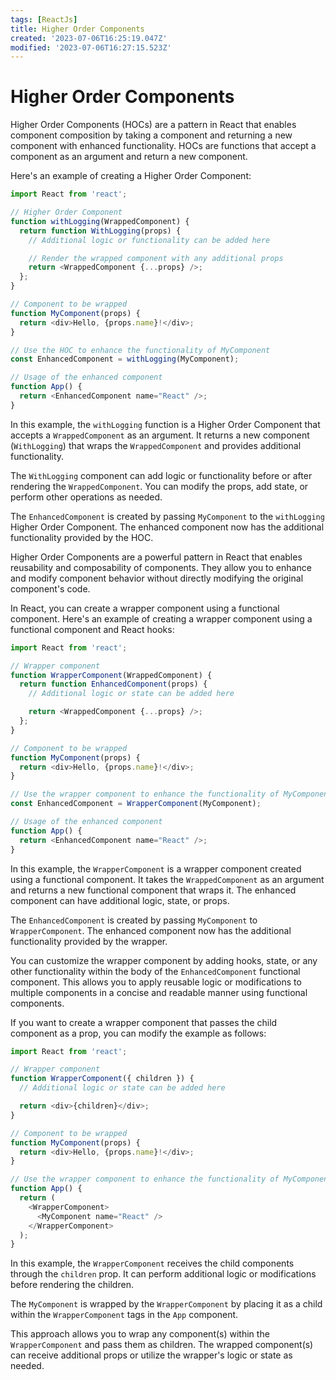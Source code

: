 ```yaml
---
tags: [ReactJs]
title: Higher Order Components
created: '2023-07-06T16:25:19.047Z'
modified: '2023-07-06T16:27:15.523Z'
---
```


# Higher Order Components

Higher Order Components (HOCs) are a pattern in React that enables component composition by taking a component and returning a new component with enhanced functionality. HOCs are functions that accept a component as an argument and return a new component.

Here's an example of creating a Higher Order Component:

```js
import React from 'react';

// Higher Order Component
function withLogging(WrappedComponent) {
  return function WithLogging(props) {
    // Additional logic or functionality can be added here

    // Render the wrapped component with any additional props
    return <WrappedComponent {...props} />;
  };
}

// Component to be wrapped
function MyComponent(props) {
  return <div>Hello, {props.name}!</div>;
}

// Use the HOC to enhance the functionality of MyComponent
const EnhancedComponent = withLogging(MyComponent);

// Usage of the enhanced component
function App() {
  return <EnhancedComponent name="React" />;
}
```

In this example, the `withLogging` function is a Higher Order Component that accepts a `WrappedComponent` as an argument. It returns a new component (`WithLogging`) that wraps the `WrappedComponent` and provides additional functionality.

The `WithLogging` component can add logic or functionality before or after rendering the `WrappedComponent`. You can modify the props, add state, or perform other operations as needed.

The `EnhancedComponent` is created by passing `MyComponent` to the `withLogging` Higher Order Component. The enhanced component now has the additional functionality provided by the HOC.

Higher Order Components are a powerful pattern in React that enables reusability and composability of components. They allow you to enhance and modify component behavior without directly modifying the original component's code.

In React, you can create a wrapper component using a functional component. Here's an example of creating a wrapper component using a functional component and React hooks:

```js
import React from 'react';

// Wrapper component
function WrapperComponent(WrappedComponent) {
  return function EnhancedComponent(props) {
    // Additional logic or state can be added here

    return <WrappedComponent {...props} />;
  };
}

// Component to be wrapped
function MyComponent(props) {
  return <div>Hello, {props.name}!</div>;
}

// Use the wrapper component to enhance the functionality of MyComponent
const EnhancedComponent = WrapperComponent(MyComponent);

// Usage of the enhanced component
function App() {
  return <EnhancedComponent name="React" />;
}
```

In this example, the `WrapperComponent` is a wrapper component created using a functional component. It takes the `WrappedComponent` as an argument and returns a new functional component that wraps it. The enhanced component can have additional logic, state, or props.

The `EnhancedComponent` is created by passing `MyComponent` to `WrapperComponent`. The enhanced component now has the additional functionality provided by the wrapper.

You can customize the wrapper component by adding hooks, state, or any other functionality within the body of the `EnhancedComponent` functional component. This allows you to apply reusable logic or modifications to multiple components in a concise and readable manner using functional components.


If you want to create a wrapper component that passes the child component as a prop, you can modify the example as follows:

```js
import React from 'react';

// Wrapper component
function WrapperComponent({ children }) {
  // Additional logic or state can be added here

  return <div>{children}</div>;
}

// Component to be wrapped
function MyComponent(props) {
  return <div>Hello, {props.name}!</div>;
}

// Use the wrapper component to enhance the functionality of MyComponent
function App() {
  return (
    <WrapperComponent>
      <MyComponent name="React" />
    </WrapperComponent>
  );
}
```

In this example, the `WrapperComponent` receives the child components through the `children` prop. It can perform additional logic or modifications before rendering the children.

The `MyComponent` is wrapped by the `WrapperComponent` by placing it as a child within the `WrapperComponent` tags in the `App` component.

This approach allows you to wrap any component(s) within the `WrapperComponent` and pass them as children. The wrapped component(s) can receive additional props or utilize the wrapper's logic or state as needed.



